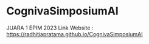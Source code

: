 # CognivaSimposiumAI
JUARA 1 EPIM 2023
Link Website : https://radhitiapratama.github.io/CognivaSimposiumAI
